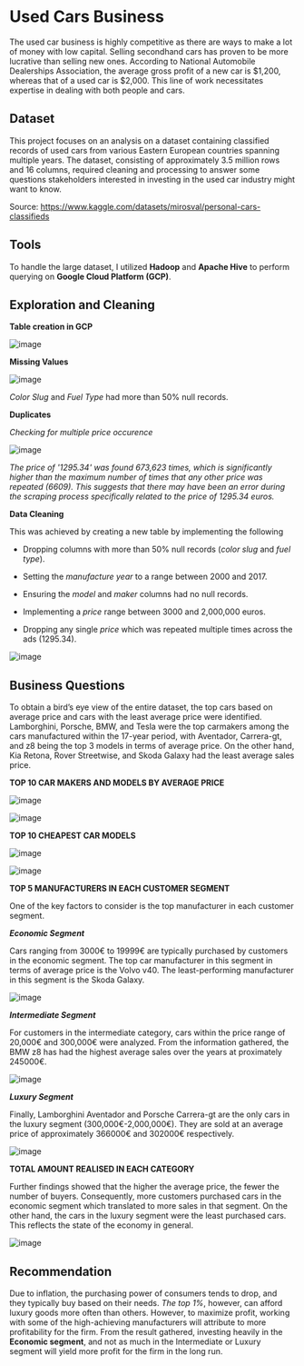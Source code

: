 # Used Cars Business

The used car business is highly competitive as there are ways to make a lot of money with low capital. Selling secondhand cars has proven to be more lucrative than selling new ones. According to National Automobile Dealerships Association, the average gross profit of a new car is $1,200, whereas that of a used car is $2,000. This line of work necessitates expertise in dealing with both people and cars.

## Dataset
This project focuses on an analysis on a dataset containing classified records of used cars from various Eastern European countries spanning multiple years. The dataset, consisting of approximately 3.5 million rows and 16 columns, required cleaning and processing to answer some questions stakeholders interested in investing in the used car industry might want to know.

Source: https://www.kaggle.com/datasets/mirosval/personal-cars-classifieds

## Tools
To handle the large dataset, I utilized **Hadoop** and **Apache Hive** to perform querying on **Google Cloud Platform (GCP)**.

## Exploration and Cleaning 

**Table creation in GCP**

![image](https://user-images.githubusercontent.com/121362860/226034424-b4fd0b26-7c3c-4301-8918-187dc78724fd.png)

**Missing Values**

![image](https://user-images.githubusercontent.com/121362860/226034274-ea2750db-d2a7-41c0-8d31-55dc5ca3fed3.png)

*Color Slug* and *Fuel Type* had more than 50% null records.

**Duplicates**

*Checking for multiple price occurence*

![image](https://user-images.githubusercontent.com/121362860/226035962-0c3cf009-3235-4b28-9107-a0833c78df10.png)

*The price of '1295.34' was found 673,623 times, which is significantly higher than the maximum number of times that any other price was repeated (6609). This suggests that there may have been an error during the scraping process specifically related to the price of 1295.34 euros.*

**Data Cleaning**

This was achieved by creating a new table by implementing the following
- Dropping columns with more than 50% null records (*color slug* and *fuel type*).
* Setting the *manufacture year* to a range between 2000 and 2017.
+ Ensuring the *model* and *maker* columns had no null records.
- Implementing a *price* range between 3000 and 2,000,000 euros.
* Dropping any single *price* which was repeated multiple times across the ads (1295.34).

![image](https://user-images.githubusercontent.com/121362860/226039277-9656a8b6-44c0-4c57-9688-d66313168af7.png)

## Business Questions

To obtain a bird’s eye view of the entire dataset, the top cars based on average price and cars with the least average price were identified. Lamborghini, Porsche, BMW, and Tesla were the top carmakers among the cars manufactured within the 17-year period, with Aventador, Carrera-gt, and z8 being the top 3 models in terms of average price. On the other hand, Kia Retona, Rover Streetwise, and Skoda Galaxy had the least average sales price. 

**TOP 10 CAR MAKERS AND MODELS BY AVERAGE PRICE**

![image](https://user-images.githubusercontent.com/121362860/226040981-9a8057bb-99d9-40b8-9592-5905f0f0efa1.png)

![image](https://github.com/Folasade-Ojo/Used-Cars-Business/assets/121362860/6738436f-0006-4d18-b72f-f4212ad45190)

**TOP 10 CHEAPEST CAR MODELS**

![image](https://user-images.githubusercontent.com/121362860/226041582-1fcee8ac-2155-43b1-b9b0-592ba8e28011.png)

![image](https://github.com/Folasade-Ojo/Used-Cars-Business/assets/121362860/38325b9e-922d-4633-81f3-704baaec158a)

**TOP 5 MANUFACTURERS IN EACH CUSTOMER SEGMENT**

One of the key factors to consider is the top manufacturer in each customer segment. 

***Economic Segment***

Cars ranging from 3000€ to 19999€ are typically purchased by customers in the economic segment. The top car manufacturer in this segment in terms of average price is the Volvo v40. The least-performing manufacturer in this segment is the Skoda Galaxy.

![image](https://user-images.githubusercontent.com/121362860/226042711-0ba086ec-1b80-475a-a537-26349728cacb.png)

***Intermediate Segment***

For customers in the intermediate category, cars within the price range of 20,000€ and 300,000€ were analyzed. From the information gathered, the BMW z8 has had the highest average sales over the years at proximately 245000€. 

![image](https://user-images.githubusercontent.com/121362860/226043708-2d8f05b2-2c93-47e3-b8a6-974792f1fa6f.png)

***Luxury Segment***

Finally, Lamborghini Aventador and Porsche Carrera-gt are the only cars in the luxury segment (300,000€-2,000,000€). They are sold at an average price of approximately 366000€ and 302000€ respectively.

![image](https://user-images.githubusercontent.com/121362860/226043835-03f685f7-c170-4eb4-bc97-53b1675a1516.png)


**TOTAL AMOUNT REALISED IN EACH CATEGORY**

Further findings showed that the higher the average price, the fewer the number of buyers. Consequently, more customers purchased cars in the economic segment which translated to more sales in that segment. On the other hand, the cars in the luxury segment were the least purchased cars. This reflects the state of the economy in general. 

![image](https://github.com/Folasade-Ojo/Used-Cars-Business/assets/121362860/2a3128de-4476-42b8-afab-1502bf618e34)


## Recommendation

Due to inflation, the purchasing power of consumers tends to drop, and they typically buy based on their needs. *The top 1%*, however, can afford luxury goods more often than others. However, to maximize profit, working with some of the high-achieving manufacturers will attribute to more profitability for the firm. From the result gathered, investing heavily in the **Economic segment**, and not as much in the Intermediate or Luxury segment will yield more profit for the firm in the long run.
